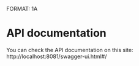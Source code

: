 FORMAT: 1A

# API documentation

You can check the API documentation on this site:
http://localhost:8081/swagger-ui.html#/